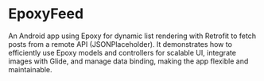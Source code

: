 # EpoxyFeed
An Android app using Epoxy for dynamic list rendering with Retrofit to fetch posts from a remote API (JSONPlaceholder). It demonstrates how to efficiently use Epoxy models and controllers for scalable UI, integrate images with Glide, and manage data binding, making the app flexible and maintainable.
